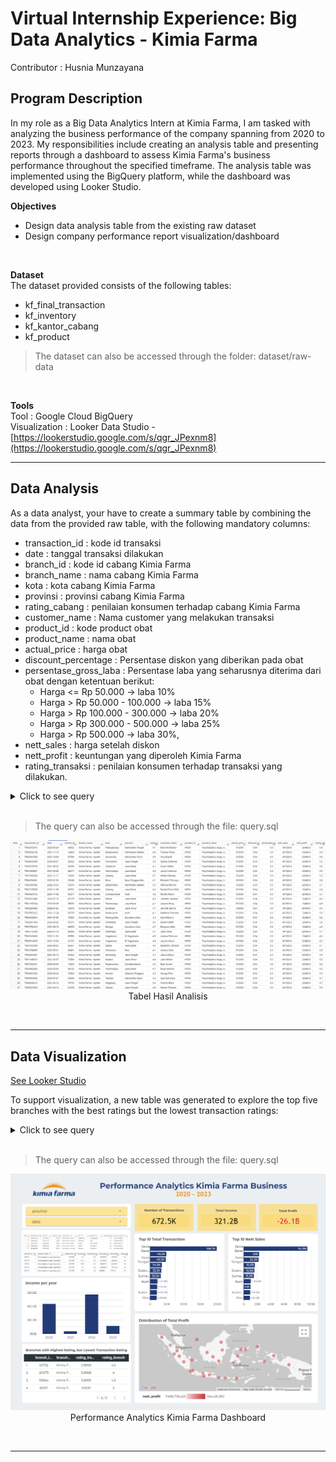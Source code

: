 # **Virtual Internship Experience: Big Data Analytics - Kimia Farma**
Contributor : Husnia Munzayana

## **Program Description**
In my role as a Big Data Analytics Intern at Kimia Farma, I am tasked with analyzing the business performance of the company spanning from 2020 to 2023. My responsibilities include creating an analysis table and presenting reports through a dashboard to assess Kimia Farma's business performance throughout the specified timeframe. The analysis table was implemented using the BigQuery platform, while the dashboard was developed using Looker Studio.<br>

**Objectives**
- Design data analysis table from the existing raw dataset
- Design company performance report visualization/dashboard
<br>

**Dataset** <br>
The dataset provided consists of the following tables:
- kf_final_transaction
- kf_inventory
- kf_kantor_cabang
- kf_product
> The dataset can also be accessed through the folder: dataset/raw-data
<br>

**Tools** <br>
Tool : Google Cloud BigQuery <br>
Visualization : Looker Data Studio - [https://lookerstudio.google.com/s/qgr_JPexnm8](https://lookerstudio.google.com/s/qgr_JPexnm8) <br>

---


## **Data Analysis**
As a data analyst, your have to create a summary table by combining the data from the provided raw table, with the following mandatory columns:
- transaction_id : kode id transaksi
- date : tanggal transaksi dilakukan
- branch_id : kode id cabang Kimia Farma
- branch_name : nama cabang Kimia Farma
- kota : kota cabang Kimia Farma
- provinsi : provinsi cabang Kimia Farma
- rating_cabang : penilaian konsumen terhadap cabang Kimia Farma
- customer_name : Nama customer yang melakukan transaksi
- product_id : kode product obat
- product_name : nama obat
- actual_price : harga obat
- discount_percentage : Persentase diskon yang diberikan pada obat
- persentase_gross_laba : Persentase laba yang seharusnya diterima dari obat dengan ketentuan berikut:
  - Harga <= Rp 50.000 -> laba 10%
  - Harga > Rp 50.000 - 100.000 -> laba 15%
  - Harga > Rp 100.000 - 300.000 -> laba 20%
  - Harga > Rp 300.000 - 500.000 -> laba 25%
  - Harga > Rp 500.000 -> laba 30%,
- nett_sales : harga setelah diskon
- nett_profit : keuntungan yang diperoleh Kimia Farma
- rating_transaksi : penilaian konsumen terhadap transaksi yang dilakukan.


<details>
  <summary> Click to see query </summary>
    <br>
    
```sql
CREATE TABLE kimia_farma.kf_analysis AS
SELECT tr.transaction_id, 
  tr.date, 
  tr.branch_id, 
  kc.branch_name, 
  kc.kota, 
  kc.provinsi, 
  kc.rating AS rating_cabang, 
  tr.customer_name, 
  tr.product_id, 
  pd.product_name, 
  pd.price AS actual_price, 
  tr.discount_percentage,
  CASE
    WHEN pd.price <= 50000 then 0.1
    WHEN pd.price > 50000 AND pd.price <= 100000 then 0.15
    WHEN pd.price > 100000 AND pd.price <= 300000 then 0.2
    WHEN pd.price > 300000 AND pd.price <= 500000 then 0.25
    ELSE 0.3      --pd.price >500000 
    END AS persentase_gross_laba,
  (pd.price * (1-tr.discount_percentage)) AS nett_sales,
  ((pd.price * (1-tr.discount_percentage)) - tr.price)AS nett_profit,
  tr.rating AS rating_transaksi
FROM kimia_farma.kf_final_transaction AS tr 
  LEFT JOIN kimia_farma.kf_kantor_cabang AS kc 
  ON (tr.branch_id = kc.branch_id)
  LEFT JOIN kimia_farma.kf_product AS pd
  ON (tr.product_id = pd.product_id)
;
```
    
<br>
</details>
<br>

> The query can also be accessed through the file: query.sql

<p align="center">
    <kbd> <img width="1000" alt="analysis result" src="./assets/analysis-result.png"> </kbd> <br>
    Tabel Hasil Analisis
</p>
<br>

---

## **Data Visualization**

[See Looker Studio](https://lookerstudio.google.com/s/qgr_JPexnm8)

To support visualization, a new table was generated to explore the top five branches with the best ratings but the lowest transaction ratings:
<details>
  <summary> Click to see query </summary>
    <br>
    
```sql
CREATE TABLE kimia_farma.kf_branch_analysis_lim AS
SELECT kc.branch_id, 
  kc.branch_name, 
  AVG(tr.rating) AS rating_transaction,
  kc.rating AS rating_branch
FROM kimia_farma.kf_kantor_cabang AS kc
  LEFT JOIN kimia_farma.kf_final_transaction AS tr
  ON (kc.branch_id = tr.branch_id)
GROUP BY kc.branch_id, kc.branch_name, kc.rating
ORDER BY AVG(tr.rating) ASC, kc.rating DESC
LIMIT 5
;
```
<br>
</details>
<br>

> The query can also be accessed through the file: query.sql

<p align="center">
    <kbd> <img width="1000" alt="kimia farma dashboard" src="./dashboard/VIX_-_Husnia_Munzayana_-_Performance_Analytics_Kimia_Farma_Business_Year_2020-2023.png"> </kbd> <br>
    Performance Analytics Kimia Farma Dashboard
</p>
<br>

---

